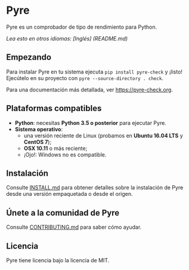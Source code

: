 # Pyre
Pyre es un comprobador de tipo de rendimiento para Python.

*Lea esto en otros idiomas: [Inglés] (README.md)*

## Empezando

Para instalar Pyre en tu sistema ejecuta `pip install pyre-check` y ¡listo! Ejecútelo en su proyecto con `pyre --source-directory . check`.

Para una documentación más detallada, ver https://pyre-check.org.

## Plataformas compatibles

* **Python**: necesitas **Python 3.5 o posterior** para ejecutar Pyre.
* **Sistema operativo**:
  * una versión reciente de Linux (probamos en **Ubuntu 16.04 LTS** y **CentOS 7**);
  * **OSX 10.11** o más reciente;
  * ¡Ojo!: Windows no es compatible.

## Instalación

Consulte [INSTALL.md](https://github.com/facebook/pyre-check/blob/master/INSTALL.md) para obtener detalles sobre la instalación de Pyre desde una versión empaquetada o desde el origen.

## Únete a la comunidad de Pyre

Consulte [CONTRIBUTING.md](https://github.com/facebook/pyre-check/blob/master/CONTRIBUTING.md) para saber cómo ayudar.

## Licencia

Pyre tiene licencia bajo la licencia de MIT.
